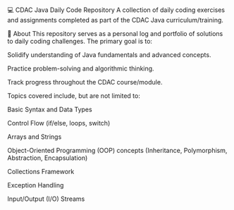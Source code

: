 💻 CDAC Java Daily Code Repository
A collection of daily coding exercises and assignments completed as part of the CDAC Java curriculum/training.


🚀 About
This repository serves as a personal log and portfolio of solutions to daily coding challenges. The primary goal is to:

Solidify understanding of Java fundamentals and advanced concepts.

Practice problem-solving and algorithmic thinking.

Track progress throughout the CDAC course/module.

Topics covered include, but are not limited to:

Basic Syntax and Data Types

Control Flow (if/else, loops, switch)

Arrays and Strings

Object-Oriented Programming (OOP) concepts (Inheritance, Polymorphism, Abstraction, Encapsulation)

Collections Framework

Exception Handling

Input/Output (I/O) Streams

